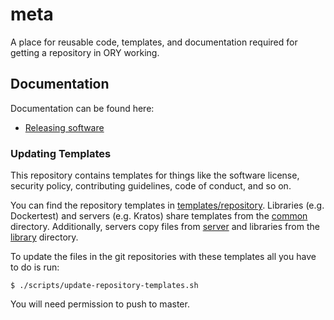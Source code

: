 # meta

A place for reusable code, templates, and documentation required for getting a repository in ORY working.

## Documentation

Documentation can be found here:

- [Releasing software](./docs/releasing.md)

### Updating Templates

This repository contains templates for things like the software license, security policy, contributing guidelines,
code of conduct, and so on.

You can find the repository templates in [templates/repository](./templates/repository). Libraries (e.g. Dockertest)
and servers (e.g. Kratos) share templates from the [common](./templates/repository/common) directory. Additionally,
servers copy files from [server](./templates/repository/server) and libraries from the
[library](./templates/repository/library) directory.

To update the files in the git repositories with these templates all you have to do is run:

```
$ ./scripts/update-repository-templates.sh
```

You will need permission to push to master.
